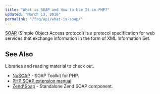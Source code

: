 ```yaml
---
title: "What is SOAP and How to Use It in PHP?"
updated: "March 13, 2016"
permalink: "/faq/api/what-is-soap/"
---
```


[SOAP](https://en.wikipedia.org/wiki/SOAP) (Simple Object Access protocol) is a
protocol specification for web services that exchange information in the form of
XML Information Set.

## See Also

Libraries and reading material to check out.

* [NuSOAP](http://nusoap.sourceforge.net/) - SOAP Toolkit for PHP.
* [PHP SOAP extension manual](http://php.net/manual/en/book.soap.php)
* [Zend\Soap](https://github.com/zendframework/zend-soap) - Standalone Zend SOAP
  component.
